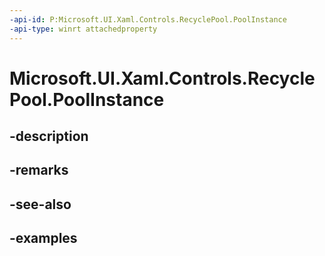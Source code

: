 ```yaml
---
-api-id: P:Microsoft.UI.Xaml.Controls.RecyclePool.PoolInstance
-api-type: winrt attachedproperty
---
```


# Microsoft.UI.Xaml.Controls.RecyclePool.PoolInstance

<!--
see GetPoolInstance, and SetPoolInstance
-->


## -description

## -remarks

## -see-also

## -examples


